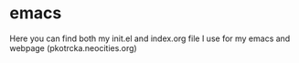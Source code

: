 # emacs

Here you can find both my init.el and index.org file I use for my emacs and webpage (pkotrcka.neocities.org)
